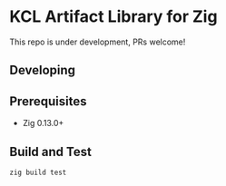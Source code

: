 # KCL Artifact Library for Zig

This repo is under development, PRs welcome!

## Developing

## Prerequisites

+ Zig 0.13.0+

## Build and Test

```shell
zig build test
```
